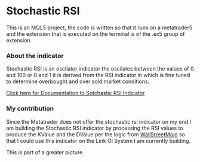 # Stochastic RSI

This is an MQL5 project, the code is written so that it runs on a metatrader5 and the extension that is executed on the terminal is of the .ex5 group of extension

### About the indicator
Stochastic RSI is an oscilator indicator the oscilates between the values of 0 and 100 or 0 and 1 it is derived from the RSI indicator in which is fine tuned to determine overbought and over sold market conditions.

[Click here for Documentation to Sotchastic RSI Indicator](https://www.investopedia.com/terms/s/stochrsi.asp)

### My contribution

Since the Metatrader does not offer the stochastic rsi indicator on my end I am building the Stochastic RSI indicator by processing the RSI values to produce the KValue and the DValue per the logic from [WallStreetMojo](https://www.wallstreetmojo.com/stochastic-rsi/) so that I could use this indicator on the Link Ol System I am currently building.

This is part of a greater picture.